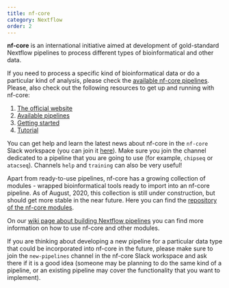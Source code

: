 ```yaml
---
title: nf-core
category: Nextflow
order: 2
---
```


**nf-core** is an international initiative aimed at development of gold-standard Nextflow pipelines to process different types of bioinformatical 
and other data. 

If you need to process a specific kind of bioinformatical data or do a particular kind of analysis, please check the [available nf-core pipelines](https://nf-co.re/pipelines). Please, also check out the following resources to get up and running with nf-core:

1. [The official website](https://nf-co.re)
2. [Available pipelines](https://nf-co.re/pipelines)
3. [Getting started](https://nf-co.re/usage/introduction)
4. [Tutorial](https://nf-co.re/usage/nf_core_tutorial)

You can get help and learn the latest news about nf-core in the `nf-core` Slack workspace (you can join it [here](https://nf-co.re/join)). Make sure you join the channel dedicated to a pipeline that you are going to use (for example, `chipseq` or `atacseq`). Channels `help` and `training` can also be very useful!

Apart from ready-to-use pipelines, nf-core has a growing collection of modules - wrapped bioinformatical tools ready to import into an nf-core pipeline. As of August, 2020, this collection is still under construction, but should get more stable in the near future. Here you can find the [repository of the nf-core modules](https://github.com/nf-core/modules). 

On our [wiki page about building Nextflow pipelines](../how_to_build_a_pipeline.md) you can find more information on how to use nf-core and other modules.

If you are thinking about developing a new pipeline for a particular data type that could be incorporated into nf-core in the future, please make sure to join the `new-pipelines` channel in the nf-core Slack workspace and ask there if it is a good idea (someone may be planning to do the same kind of a pipeline, or an existing pipeline may cover the functionality that you want to implement).
